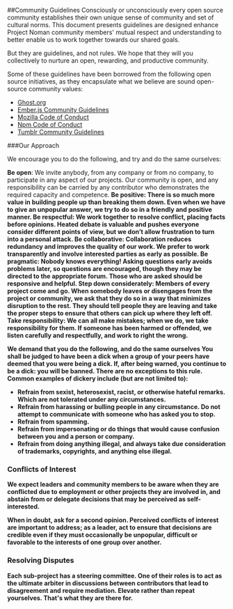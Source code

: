 ##Community Guidelines
Consciously or unconsciously every open source community establishes their own unique sense of community and set of cultural norms. This document presents guidelines are designed enhance Project Noman community members' mutual respect and understanding to better enable us to work together towards our shared goals. 

But they are guidelines, and not rules. We hope that they will you collectively to  nurture an open, rewarding, and productive community. 

Some of these guidelines have been borrowed from the following open source initiatives, as they encapsulate what we believe are sound open-source community values:
+ [Ghost.org](https://ghost.org/about/guidelines/)
+ [Ember.js Community Guidelines](http://emberjs.com/guidelines/) 
+ [Mozilla Code of Conduct](https://wiki.mozilla.org/Code_of_Conduct/Draft) 
+ [Npm Code of Conduct](https://github.com/npm/policies/blob/master/conduct.md) 
+ [Tumblr Community Guidelines](https://www.tumblr.com/policy/en/community) 

###Our Approach

We encourage you to do the following, and try and do the same ourselves:

<b>Be open</b>: We invite anybody, from any company or from no company, to participate in any aspect of our projects. Our community is open, and any responsibility can be carried by any contributor who demonstrates the required capacity and competence.
<b>Be positive: There is so much more value in building people up than breaking them down. Even when we have to give an unpopular answer, we try to do so in a friendly and positive manner.
<b>Be respectful: We work together to resolve conflict, placing facts before opinions. Heated debate is valuable and pushes everyone consider different points of view, but we don’t allow frustration to turn into a personal attack.
<b>Be collaborative: Collaboration reduces redundancy and improves the quality of our work. We prefer to work transparently and involve interested parties as early as possible.
<b>Be pragmatic: Nobody knows everything! Asking questions early avoids problems later, so questions are encouraged, though they may be directed to the appropriate forum. Those who are asked should be responsive and helpful.
<b>Step down considerately: Members of every project come and go. When somebody leaves or disengages from the project or community, we ask that they do so in a way that minimizes disruption to the rest. They should tell people they are leaving and take the proper steps to ensure that others can pick up where they left off.
<b>Take responsibility: We can all make mistakes; when we do, we take responsibility for them. If someone has been harmed or offended, we listen carefully and respectfully, and work to right the wrong.

We demand that you do the following, and do the same ourselves
You shall be judged to have been a dick when a group of your peers have deemed that you were being a dick. If, after being warned, you continue to be a dick: you will be banned. There are no exceptions to this rule. Common examples of dickery include (but are not limited to):

+ Refrain from sexist, heterosexist, racist, or otherwise hateful remarks. Which are not tolerated under any circumstances. 
+ Refrain from harassing or bulling people in any circumstance. Do not attempt to communicate with someone who has asked you to stop.
+ Refrain from spamming. 
+ Refrain from impersonating or do things that would cause confusion between you and a person or company.
+ Refrain from doing anything illegal, and always take due consideration of  trademarks, copyrights, and anything else illegal.

### Conflicts of Interest
We expect leaders and community members to be aware when they are conflicted due to employment or other projects they are involved in, and abstain from or delegate decisions that may be perceived as self-interested.

When in doubt, ask for a second opinion. Perceived conflicts of interest are important to address; as a leader, act to ensure that decisions are credible even if they must occasionally be unpopular, difficult or favorable to the interests of one group over another.

### Resolving Disputes
Each sub-project has a steering committee. One of their roles is to act as the ultimate arbiter in discussions between contributors that lead to disagreement and require mediation. Elevate rather than repeat yourselves. That's what they are there for.

